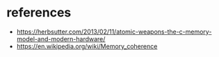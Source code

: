# references
* https://herbsutter.com/2013/02/11/atomic-weapons-the-c-memory-model-and-modern-hardware/
* https://en.wikipedia.org/wiki/Memory_coherence
